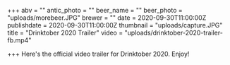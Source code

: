 +++
abv = ""
antic_photo = ""
beer_name = ""
beer_photo = "uploads/morebeer.JPG"
brewer = ""
date = 2020-09-30T11:00:00Z
publishdate = 2020-09-30T11:00:00Z
thumbnail = "uploads/capture.JPG"
title = "Drinktober 2020 Trailer"
video = "uploads/drinktober-2020-trailer-fb.mp4"

+++
Here's the official video trailer for Drinktober 2020. Enjoy!